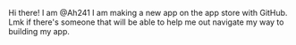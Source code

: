 Hi there! I am @Ah241
I am making a new app on the app store with GitHub. 
Lmk if there's someone that will be able to help me out navigate my way to building my app.
